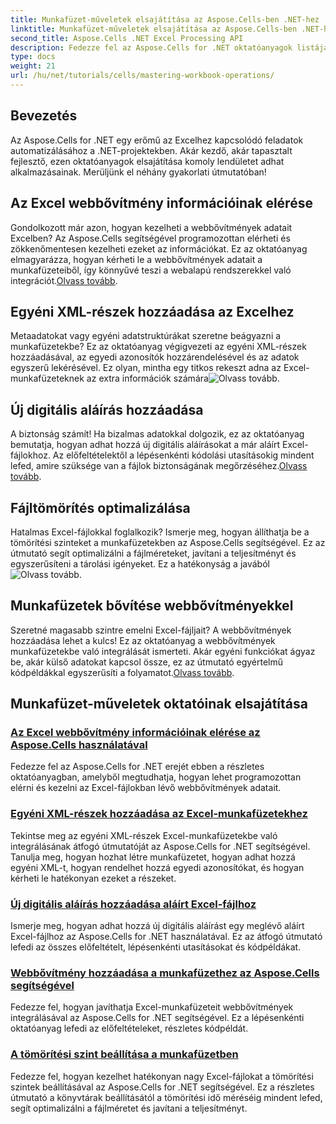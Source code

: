 ```yaml
---
title: Munkafüzet-műveletek elsajátítása az Aspose.Cells-ben .NET-hez
linktitle: Munkafüzet-műveletek elsajátítása az Aspose.Cells-ben .NET-hez
second_title: Aspose.Cells .NET Excel Processing API
description: Fedezze fel az Aspose.Cells for .NET oktatóanyagok listáját, beleértve a webbővítmények adatainak elérésére, digitális aláírások hozzáadására és a tömörítési szintek beállítására vonatkozó útmutatókat.
type: docs
weight: 21
url: /hu/net/tutorials/cells/mastering-workbook-operations/
---
```

## Bevezetés

Az Aspose.Cells for .NET egy erőmű az Excelhez kapcsolódó feladatok automatizálásához a .NET-projektekben. Akár kezdő, akár tapasztalt fejlesztő, ezen oktatóanyagok elsajátítása komoly lendületet adhat alkalmazásainak. Merüljünk el néhány gyakorlati útmutatóban!  

## Az Excel webbővítmény információinak elérése  

Gondolkozott már azon, hogyan kezelheti a webbővítmények adatait Excelben? Az Aspose.Cells segítségével programozottan elérheti és zökkenőmentesen kezelheti ezeket az információkat. Ez az oktatóanyag elmagyarázza, hogyan kérheti le a webbővítmények adatait a munkafüzeteiből, így könnyűvé teszi a webalapú rendszerekkel való integrációt.[Olvass tovább](./accessing-excel-web-extension-information/).  

## Egyéni XML-részek hozzáadása az Excelhez  

 Metaadatokat vagy egyéni adatstruktúrákat szeretne beágyazni a munkafüzetekbe? Ez az oktatóanyag végigvezeti az egyéni XML-részek hozzáadásával, az egyedi azonosítók hozzárendelésével és az adatok egyszerű lekérésével. Ez olyan, mintha egy titkos rekeszt adna az Excel-munkafüzeteknek az extra információk számára![Olvass tovább](./add-custom-xml-parts/).  

## Új digitális aláírás hozzáadása  

 A biztonság számít! Ha bizalmas adatokkal dolgozik, ez az oktatóanyag bemutatja, hogyan adhat hozzá új digitális aláírásokat a már aláírt Excel-fájlokhoz. Az előfeltételektől a lépésenkénti kódolási utasításokig mindent lefed, amire szüksége van a fájlok biztonságának megőrzéséhez.[Olvass tovább](./adding-new-digital-signature-to-signed-excel-file/).  

## Fájltömörítés optimalizálása  

Hatalmas Excel-fájlokkal foglalkozik? Ismerje meg, hogyan állíthatja be a tömörítési szinteket a munkafüzetekben az Aspose.Cells segítségével. Ez az útmutató segít optimalizálni a fájlméreteket, javítani a teljesítményt és egyszerűsíteni a tárolási igényeket. Ez a hatékonyság a javából![Olvass tovább](./adjusting-compression-level/). 
 
## Munkafüzetek bővítése webbővítményekkel  

 Szeretné magasabb szintre emelni Excel-fájljait? A webbővítmények hozzáadása lehet a kulcs! Ez az oktatóanyag a webbővítmények munkafüzetekbe való integrálását ismerteti. Akár egyéni funkciókat ágyaz be, akár külső adatokat kapcsol össze, ez az útmutató egyértelmű kódpéldákkal egyszerűsíti a folyamatot.[Olvass tovább](./adding-web-extension/).  

## Munkafüzet-műveletek oktatóinak elsajátítása
### [Az Excel webbővítmény információinak elérése az Aspose.Cells használatával](./accessing-excel-web-extension-information/)
Fedezze fel az Aspose.Cells for .NET erejét ebben a részletes oktatóanyagban, amelyből megtudhatja, hogyan lehet programozottan elérni és kezelni az Excel-fájlokban lévő webbővítmények adatait.
### [Egyéni XML-részek hozzáadása az Excel-munkafüzetekhez](./add-custom-xml-parts/)
Tekintse meg az egyéni XML-részek Excel-munkafüzetekbe való integrálásának átfogó útmutatóját az Aspose.Cells for .NET segítségével. Tanulja meg, hogyan hozhat létre munkafüzetet, hogyan adhat hozzá egyéni XML-t, hogyan rendelhet hozzá egyedi azonosítókat, és hogyan kérheti le hatékonyan ezeket a részeket.
### [Új digitális aláírás hozzáadása aláírt Excel-fájlhoz](./adding-new-digital-signature-to-signed-excel-file/)
Ismerje meg, hogyan adhat hozzá új digitális aláírást egy meglévő aláírt Excel-fájlhoz az Aspose.Cells for .NET használatával. Ez az átfogó útmutató lefedi az összes előfeltételt, lépésenkénti utasításokat és kódpéldákat.
### [Webbővítmény hozzáadása a munkafüzethez az Aspose.Cells segítségével](./adding-web-extension/)
Fedezze fel, hogyan javíthatja Excel-munkafüzeteit webbővítmények integrálásával az Aspose.Cells for .NET segítségével. Ez a lépésenkénti oktatóanyag lefedi az előfeltételeket, részletes kódpéldát.
### [A tömörítési szint beállítása a munkafüzetben](./adjusting-compression-level/)
Fedezze fel, hogyan kezelhet hatékonyan nagy Excel-fájlokat a tömörítési szintek beállításával az Aspose.Cells for .NET segítségével. Ez a részletes útmutató a könyvtárak beállításától a tömörítési idő méréséig mindent lefed, segít optimalizálni a fájlméretet és javítani a teljesítményt.